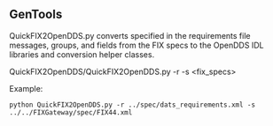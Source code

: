 ## GenTools

QuickFIX2OpenDDS.py converts specified in the requirements file messages, groups, and fields from the FIX specs to the OpenDDS IDL libraries and conversion helper classes.

QuickFIX2OpenDDS/QuickFIX2OpenDDS.py -r <requirements> -s <fix_specs>
 
Example:
```
python QuickFIX2OpenDDS.py -r ../spec/dats_requirements.xml -s ../../FIXGateway/spec/FIX44.xml
```
